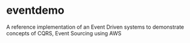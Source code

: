 # eventdemo
A reference implementation of an Event Driven systems to demonstrate concepts of CQRS, Event Sourcing using AWS
